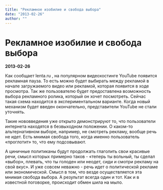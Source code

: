 ```yaml
---
title: "Рекламное изобилие и свобода выбора"
date: "2013-02-26"
author: ""
---
```


# Рекламное изобилие и свобода выбора

**2013-02-26** 

Как сообщает lenta.ru , на популярном видеохостинге YouTube появится рекламная пауза. То есть можно будет выбирать между рекламой в начале загружаемого видео или рекламой, которая появится в ходе просмотра. Так же пользователю будет предоставлена возможность выбора рекламного ролика, который он хочет посмотреть. Сейчас такая схема находится в экспериментальном варианте. Когда новый механизм будет введен окончательно, представители YouTube не стали уточнять.

Такие нововведения уже открыто демонстрируют то, что пользователи интернета находятся в безвыходном положении. О каком-то альтернативном выборе, например, не смотреть рекламу, вообще речь не идет. Есть мнимая свобода того, когда именно пользователь «проглотит» то, что ему подсовывают.

А циничные политиканы будут продолжать глаголить свои красивые речи, смысл которых примерно таков - «теперь ты вольный, ты сделал «выбор», плевать, что ты голоден или неодет, сиди и смотри рекламу на свой вкус». И уже совсем неважно - речь идет о политической рекламе или экономической. Смысл в том, что везде осуществляется эта мнимая свобода выбора. А результат всегда один и тот. Как и в известной поговорке, происходит обмен шила на мыло.